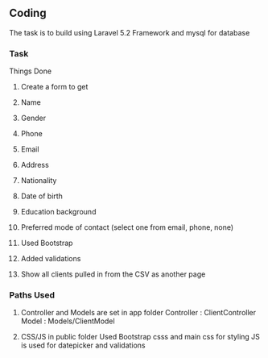 ## Coding

The task is to build using Laravel 5.2 Framework and mysql for database

### Task

Things Done 

1. Create a form to get 
  1. Name
  1. Gender
  1. Phone 
  1. Email 
  1. Address
  1. Nationality
  1. Date of birth
  1. Education background 
  1. Preferred mode of contact (select one from email, phone, none)

1. Used Bootstrap 
1. Added validations 
1. Show all clients pulled in from the CSV as another page

### Paths Used

1. Controller and Models are set in app folder
    Controller : ClientController 
    Model : Models/ClientModel
 
1. CSS/JS in public folder 
Used Bootstrap csss and main css for styling
JS is used for datepicker and validations 


